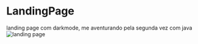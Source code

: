 # LandingPage
landing page com darkmode, me aventurando pela segunda vez com java
![landing page](https://user-images.githubusercontent.com/131294494/235016121-a23cf77c-847e-4962-8170-819e89abe7cf.PNG)
